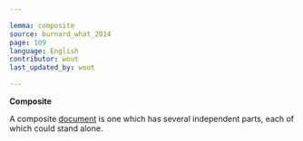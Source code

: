 ```yaml
---

lemma: composite
source: burnard_what_2014
page: 109
language: English
contributor: wout
last_updated_by: wout

---
```


**Composite**

A composite [document](document.html) is one which has several independent parts, each of which could stand alone.
